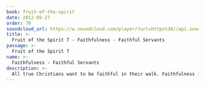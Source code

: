 ```yaml
---
book: fruit-of-the-spirit
date: 2012-05-27
order: 70
soundcloud_url: https://w.soundcloud.com/player/?url=https%3A//api.soundcloud.com/tracks/
title: >-
  Fruit of the Spirit 7 - Faithfulness - Faithful Servants
passage: >-
  Fruit of the Spirit 7
name: >-
  Faithfulness - Faithful Servants
description: >-
  All true Christians want to be faithful in their walk. Faithfulness is a sacred trust, a careful investment and calls for final accountability. In the end we want to be found faithful.
---
```


